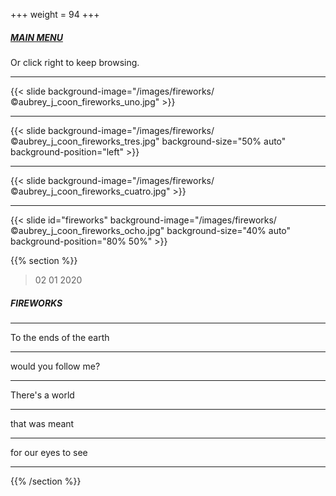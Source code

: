 +++
weight = 94
+++

##### [MAIN MENU](#main_menu)

Or click right to keep browsing.

---

{{< slide background-image="/images/fireworks/©aubrey_j_coon_fireworks_uno.jpg" >}}

---

{{< slide background-image="/images/fireworks/©aubrey_j_coon_fireworks_tres.jpg" background-size="50% auto" background-position="left" >}}

---

{{< slide background-image="/images/fireworks/©aubrey_j_coon_fireworks_cuatro.jpg" >}}

---

{{< slide id="fireworks"  background-image="/images/fireworks/©aubrey_j_coon_fireworks_ocho.jpg" background-size="40% auto" background-position="80% 50%" >}}

{{% section %}}

> 02 01 2020

##### FIREWORKS

---

To the ends of the earth

---

would you follow me?

---

There's a world 

---

that was meant 

---

for our eyes to see

---

{{% /section %}}